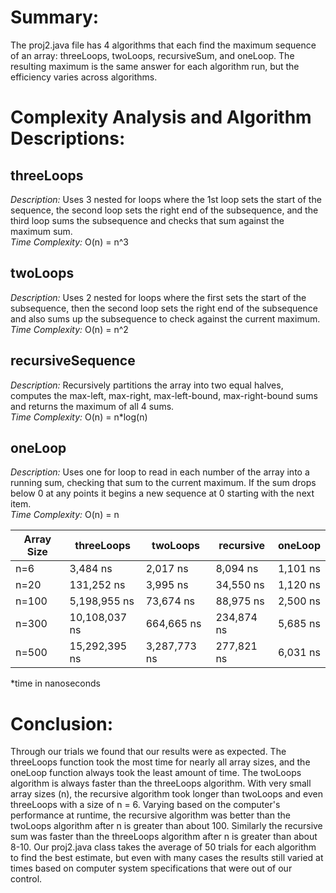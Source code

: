 # Summary:
The proj2.java file has 4 algorithms that each find the maximum sequence of an array: threeLoops, twoLoops, recursiveSum, and oneLoop. The resulting maximum is the same answer for each algorithm run, but the efficiency varies across algorithms.

# Complexity Analysis and Algorithm Descriptions:
## threeLoops
_Description:_ Uses 3 nested for loops where the 1st loop sets the start of the sequence, the second loop sets the right end of the subsequence, and the third loop sums the subsequence and checks that sum against the maximum sum.<br/>
_Time Complexity:_ O(n) = n^3
## twoLoops
_Description:_  Uses 2 nested for loops where the first sets the start of the subsequence, then the second loop sets the right end of the subsequence and also sums up the subsequence to check against the current maximum.<br/>
_Time Complexity:_ O(n) = n^2
## recursiveSequence
_Description:_ Recursively partitions the array into two equal halves, computes the max-left, max-right, max-left-bound, max-right-bound sums and returns the maximum of all 4 sums.<br/>
_Time Complexity:_ O(n) = n*log(n)
## oneLoop
_Description:_ Uses one for loop to read in each number of the array into a running sum, checking that sum to the current maximum. If the sum drops below 0 at any points it begins a new sequence at 0 starting with the next item.<br/>
_Time Complexity:_ O(n) = n


Array Size | threeLoops | twoLoops | recursive | oneLoop
------------ | ------------- | ------------ | ------------- | -------------
n=6 | 3,484 ns | 2,017 ns | 8,094 ns | 1,101 ns
n=20 | 131,252 ns | 3,995 ns | 34,550 ns | 1,120 ns
n=100 | 5,198,955 ns | 73,674 ns | 88,975 ns | 2,500 ns
n=300 | 10,108,037 ns | 664,665 ns | 234,874 ns | 5,685 ns
n=500 | 15,292,395 ns | 3,287,773 ns | 277,821 ns | 6,031 ns

*time in nanoseconds



# Conclusion:
Through our trials we found that our results were as expected. The threeLoops function took the most time for nearly all array sizes, and the oneLoop function always took the least amount of time. The twoLoops algorithm is always faster than the threeLoops algorithm. With very small array sizes (n), the recursive algorithm took longer than twoLoops and even threeLoops with a size of n = 6. Varying based on the computer's performance at runtime, the recursive algorithm was better than the twoLoops algorithm after n is greater than about 100. Similarly the recursive sum was faster than the threeLoops algorithm after n is greater than about 8-10. Our proj2.java class takes the average of 50 trials for each algorithm to find the best estimate, but even with many cases the results still varied at times based on computer system specifications that were out of our control.
